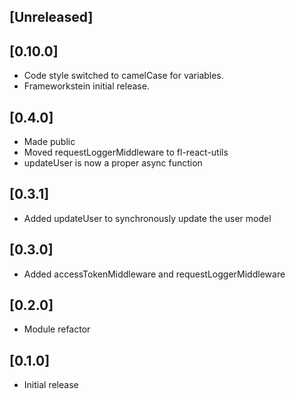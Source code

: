 
## [Unreleased]
  

## [0.10.0]
 - Code style switched to camelCase for variables. 
 - Frameworkstein initial release.

## [0.4.0]
 - Made public
 - Moved requestLoggerMiddleware to fl-react-utils
 - updateUser is now a proper async function

## [0.3.1]
 - Added updateUser to synchronously update the user model

## [0.3.0]
 - Added accessTokenMiddleware and requestLoggerMiddleware

## [0.2.0]
 - Module refactor

## [0.1.0]
 - Initial release
